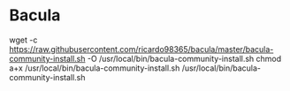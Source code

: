 # Bacula
wget -c https://raw.githubusercontent.com/ricardo98365/bacula/master/bacula-community-install.sh -O /usr/local/bin/bacula-community-install.sh
chmod a+x /usr/local/bin/bacula-community-install.sh
/usr/local/bin/bacula-community-install.sh
